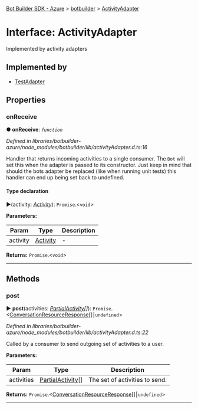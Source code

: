 [Bot Builder SDK - Azure](../README.md) > [botbuilder](../modules/botbuilder.md) > [ActivityAdapter](../interfaces/botbuilder.activityadapter.md)



# Interface: ActivityAdapter


Implemented by activity adapters

## Implemented by

* [TestAdapter](../classes/botbuilder.testadapter.md)


## Properties
<a id="onreceive"></a>

###  onReceive

**●  onReceive**:  *`function`* 

*Defined in libraries/botbuilder-azure/node_modules/botbuilder/lib/activityAdapter.d.ts:16*



Handler that returns incoming activities to a single consumer. The `Bot` will set this when the adapter is passed to its constructor. Just keep in mind that should the bots adapter be replaced (like when running unit tests) this handler can end up being set back to undefined.

#### Type declaration
►(activity: *[Activity](botbuilder.activity.md)*): `Promise`.<`void`>



**Parameters:**

| Param | Type | Description |
| ------ | ------ | ------ |
| activity | [Activity](botbuilder.activity.md)   |  - |





**Returns:** `Promise`.<`void`>






___


## Methods
<a id="post"></a>

###  post

► **post**(activities: *[Partial](_node_modules__types_lodash_index_d_._.partial.md)[Activity](botbuilder.activity.md)[]*): `Promise`.<[ConversationResourceResponse](botbuilder.conversationresourceresponse.md)[]⎮`undefined`>



*Defined in libraries/botbuilder-azure/node_modules/botbuilder/lib/activityAdapter.d.ts:22*



Called by a consumer to send outgoing set of activities to a user.


**Parameters:**

| Param | Type | Description |
| ------ | ------ | ------ |
| activities | [Partial](_node_modules__types_lodash_index_d_._.partial.md)[Activity](botbuilder.activity.md)[]   |  The set of activities to send. |





**Returns:** `Promise`.<[ConversationResourceResponse](botbuilder.conversationresourceresponse.md)[]⎮`undefined`>





___


